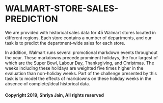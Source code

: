 # WALMART-STORE-SALES-PREDICTION

We are provided with historical sales data for 45 Walmart stores located in different regions. 
Each store contains a number of departments, and our task is to predict the department-wide sales for each store.

In addition, Walmart runs several promotional markdown events throughout the year. These markdowns precede prominent holidays, the four largest of which are the Super Bowl, Labour Day, Thanksgiving, and Christmas. The weeks including these holidays are weighted five times higher in the evaluation than non-holiday weeks. 
Part of the challenge presented by this task is to model the effects of markdowns on these holiday weeks in the absence of complete/ideal historical data.

#### Copyright 2019, Shriya Jain, All rights reserved
